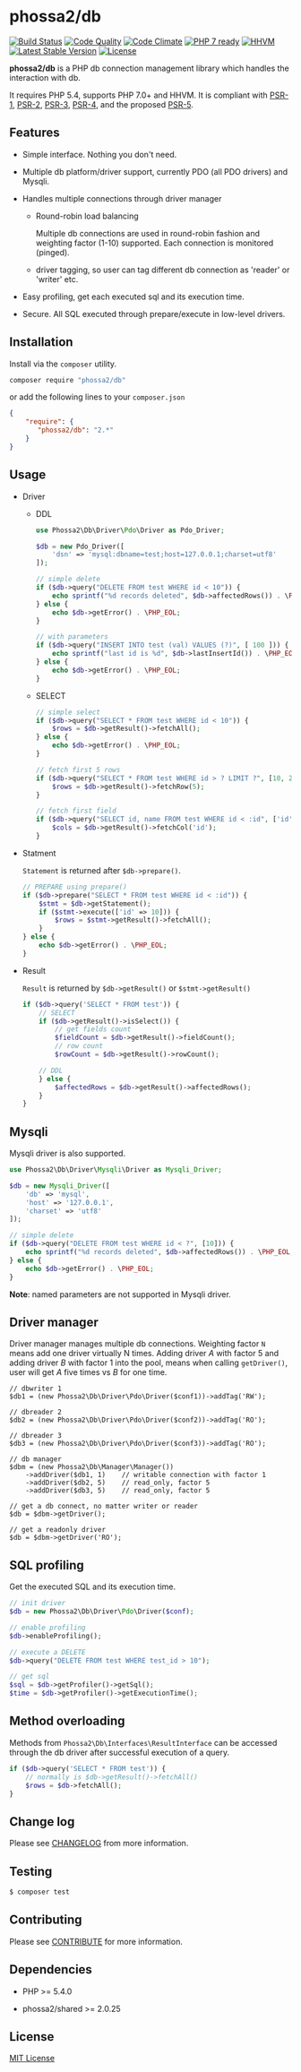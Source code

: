 # phossa2/db
[![Build Status](https://travis-ci.org/phossa2/db.svg?branch=master)](https://travis-ci.org/phossa2/db)
[![Code Quality](https://scrutinizer-ci.com/g/phossa2/db/badges/quality-score.png?b=master)](https://scrutinizer-ci.com/g/phossa2/db/)
[![Code Climate](https://codeclimate.com/github/phossa2/db/badges/gpa.svg)](https://codeclimate.com/github/phossa2/db)
[![PHP 7 ready](http://php7ready.timesplinter.ch/phossa2/db/master/badge.svg)](https://travis-ci.org/phossa2/db)
[![HHVM](https://img.shields.io/hhvm/phossa2/db.svg?style=flat)](http://hhvm.h4cc.de/package/phossa2/db)
[![Latest Stable Version](https://img.shields.io/packagist/vpre/phossa2/db.svg?style=flat)](https://packagist.org/packages/phossa2/db)
[![License](https://img.shields.io/:license-mit-blue.svg)](http://mit-license.org/)

**phossa2/db** is a PHP db connection management library which handles the
interaction with db.

It requires PHP 5.4, supports PHP 7.0+ and HHVM. It is compliant with [PSR-1][PSR-1],
[PSR-2][PSR-2], [PSR-3][PSR-3], [PSR-4][PSR-4], and the proposed [PSR-5][PSR-5].

[PSR-1]: http://www.php-fig.org/psr/psr-1/ "PSR-1: Basic Coding Standard"
[PSR-2]: http://www.php-fig.org/psr/psr-2/ "PSR-2: Coding Style Guide"
[PSR-3]: http://www.php-fig.org/psr/psr-3/ "PSR-3: Logger Interface"
[PSR-4]: http://www.php-fig.org/psr/psr-4/ "PSR-4: Autoloader"
[PSR-5]: https://github.com/phpDocumentor/fig-standards/blob/master/proposed/phpdoc.md "PSR-5: PHPDoc"

Features
---
- Simple interface. Nothing you don't need.

- Multiple db platform/driver support, currently PDO (all PDO drivers) and
  Mysqli.

- Handles multiple connections through driver manager

  - Round-robin load balancing

    Multiple db connections are used in round-robin fashion and weighting factor
    (1-10) supported. Each connection is monitored (pinged).

  - driver tagging, so user can tag different db connection as 'reader' or
    'writer' etc.

- Easy profiling, get each executed sql and its execution time.

- Secure. All SQL executed through prepare/execute in low-level drivers.

Installation
---
Install via the `composer` utility.

```bash
composer require "phossa2/db"
```

or add the following lines to your `composer.json`

```json
{
    "require": {
       "phossa2/db": "2.*"
    }
}
```

Usage
---
- Driver

  - DDL

    ```php
    use Phossa2\Db\Driver\Pdo\Driver as Pdo_Driver;

    $db = new Pdo_Driver([
        'dsn' => 'mysql:dbname=test;host=127.0.0.1;charset=utf8'
    ]);

    // simple delete
    if ($db->query("DELETE FROM test WHERE id < 10")) {
        echo sprintf("%d records deleted", $db->affectedRows()) . \PHP_EOL;
    } else {
        echo $db->getError() . \PHP_EOL;
    }

    // with parameters
    if ($db->query("INSERT INTO test (val) VALUES (?)", [ 100 ])) {
        echo sprintf("last id is %d", $db->lastInsertId()) . \PHP_EOL;
    } else {
        echo $db->getError() . \PHP_EOL;
    }
    ```

  - SELECT

    ```php
    // simple select
    if ($db->query("SELECT * FROM test WHERE id < 10")) {
        $rows = $db->getResult()->fetchAll();
    } else {
        echo $db->getError() . \PHP_EOL;
    }

    // fetch first 5 rows
    if ($db->query("SELECT * FROM test WHERE id > ? LIMIT ?", [10, 20])) {
        $rows = $db->getResult()->fetchRow(5);
    }

    // fetch first field
    if ($db->query("SELECT id, name FROM test WHERE id < :id", ['id' => 10])) {
        $cols = $db->getResult()->fetchCol('id');
    }
    ```

- Statment

  `Statement` is returned after `$db->prepare()`.

  ```php
  // PREPARE using prepare()
  if ($db->prepare("SELECT * FROM test WHERE id < :id")) {
      $stmt = $db->getStatement();
      if ($stmt->execute(['id' => 10])) {
          $rows = $stmt->getResult()->fetchAll();
      }
  } else {
      echo $db->getError() . \PHP_EOL;
  }
  ```

- Result

  `Result` is returned by `$db->getResult()` or `$stmt->getResult()`

  ```php
  if ($db->query('SELECT * FROM test')) {
      // SELECT
      if ($db->getResult()->isSelect()) {
          // get fields count
          $fieldCount = $db->getResult()->fieldCount();
          // row count
          $rowCount = $db->getResult()->rowCount();

      // DDL
      } else {
          $affectedRows = $db->getResult()->affectedRows();
      }
  }
  ```

Mysqli
---

Mysqli driver is also supported.

```php
use Phossa2\Db\Driver\Mysqli\Driver as Mysqli_Driver;

$db = new Mysqli_Driver([
    'db' => 'mysql',
    'host' => '127.0.0.1',
    'charset' => 'utf8'
]);

// simple delete
if ($db->query("DELETE FROM test WHERE id < ?", [10])) {
    echo sprintf("%d records deleted", $db->affectedRows()) . \PHP_EOL;
} else {
    echo $db->getError() . \PHP_EOL;
}
```

**Note**: named parameters are not supported in Mysqli driver.

Driver manager
---
Driver manager manages multiple db connections. Weighting factor `N` means add
one driver virtually N times. Adding driver *A* with factor 5 and adding driver
*B* with factor 1 into the pool, means when calling `getDriver()`, user will
get *A* five times vs *B* for one time.

```
// dbwriter 1
$db1 = (new Phossa2\Db\Driver\Pdo\Driver($conf1))->addTag('RW');

// dbreader 2
$db2 = (new Phossa2\Db\Driver\Pdo\Driver($conf2))->addTag('RO');

// dbreader 3
$db3 = (new Phossa2\Db\Driver\Pdo\Driver($conf3))->addTag('RO');

// db manager
$dbm = (new Phossa2\Db\Manager\Manager())
    ->addDriver($db1, 1)    // writable connection with factor 1
    ->addDriver($db2, 5)    // read_only, factor 5
    ->addDriver($db3, 5)    // read_only, factor 5

// get a db connect, no matter writer or reader
$db = $dbm->getDriver();

// get a readonly driver
$db = $dbm->getDriver('RO');
```

SQL profiling
---
Get the executed SQL and its execution time.

```php
// init driver
$db = new Phossa2\Db\Driver\Pdo\Driver($conf);

// enable profiling
$db->enableProfiling();

// execute a DELETE
$db->query("DELETE FROM test WHERE test_id > 10");

// get sql
$sql = $db->getProfiler()->getSql();
$time = $db->getProfiler()->getExecutionTime();
```

Method overloading
---
Methods from `Phossa2\Db\Interfaces\ResultInterface` can be accessed through
the db driver after successful execution of a query.

```php
if ($db->query('SELECT * FROM test')) {
    // normally is $db->getResult()->fetchAll()
    $rows = $db->fetchAll();
}
```

Change log
---

Please see [CHANGELOG](CHANGELOG.md) from more information.

Testing
---

```bash
$ composer test
```

Contributing
---

Please see [CONTRIBUTE](CONTRIBUTE.md) for more information.

Dependencies
---

- PHP >= 5.4.0

- phossa2/shared >= 2.0.25

License
---

[MIT License](http://mit-license.org/)
